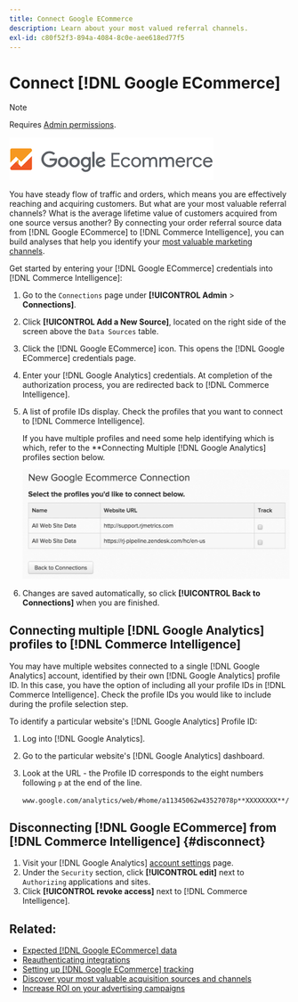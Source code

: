 ```yaml
---
title: Connect Google ECommerce
description: Learn about your most valued referral channels.
exl-id: c80f52f3-894a-4084-8c0e-aee618ed77f5
---
```

# Connect [!DNL Google ECommerce]

>[!NOTE]
>
>Requires [Admin permissions](../../../administrator/user-management/user-management.md).

![](../../../assets/google-ecommerce-logo.png)

You have steady flow of traffic and orders, which means you are effectively reaching and acquiring customers. But what are your most valuable referral channels? What is the average lifetime value of customers acquired from one source versus another? By connecting your order referral source data from [!DNL Google ECommerce] to [!DNL Commerce Intelligence], you can build analyses that help you identify your [most valuable marketing channels](../../../data-analyst/analysis/most-value-source-channel.md).

Get started by entering your [!DNL Google ECommerce] credentials into [!DNL Commerce Intelligence]:

1. Go to the `Connections` page under **[!UICONTROL Admin** > **Connections]**.

1. Click **[!UICONTROL Add a New Source]**, located on the right side of the screen above the `Data Sources` table.

1. Click the [!DNL Google ECommerce] icon. This opens the [!DNL Google ECommerce] credentials page.

1. Enter your [!DNL Google Analytics] credentials. At completion of the authorization process, you are redirected back to [!DNL Commerce Intelligence].

1. A list of profile IDs display. Check the profiles that you want to connect to [!DNL Commerce Intelligence].

     If you have multiple profiles and need some help identifying which is which, refer to the **Connecting Multiple [!DNL Google Analytics] profiles section below.

     ![](../../../assets/conn-mult-ga-profiles.png)<!--{: width="500"}-->

1. Changes are saved automatically, so click **[!UICONTROL Back to Connections]** when you are finished.

## Connecting multiple [!DNL Google Analytics] profiles to [!DNL Commerce Intelligence]

You may have multiple websites connected to a single [!DNL Google Analytics] account, identified by their own [!DNL Google Analytics] profile ID. In this case, you have the option of including all your profile IDs in [!DNL Commerce Intelligence]. Check the profile IDs you would like to include during the profile selection step.

To identify a particular website's [!DNL Google Analytics] Profile ID:

1. Log into [!DNL Google Analytics].
1. Go to the particular website's [!DNL Google Analytics] dashboard.
1. Look at the URL - the Profile ID corresponds to the eight numbers following `p` at the end of the line.

   `www.google.com/analytics/web/#home/a11345062w43527078p**XXXXXXXX**/`

## Disconnecting [!DNL Google ECommerce] from [!DNL Commerce Intelligence] {#disconnect}

1. Visit your [!DNL Google Analytics] [account settings](https://www.google.com/account/about/?hl=en) page.
1. Under the `Security` section, click **[!UICONTROL edit]** next to `Authorizing` applications and sites.
1. Click **[!UICONTROL revoke access]** next to [!DNL Commerce Intelligence].

## Related:

* [Expected [!DNL Google ECommerce] data](../integrations/google-ecommerce-data.md)
* [Reauthenticating integrations](https://experienceleague.adobe.com/docs/commerce-knowledge-base/kb/how-to/mbi-reauthenticating-integrations.html)
* [Setting up [!DNL Google ECommerce] tracking](https://support.google.com/analytics/answer/1009612?hl=en)
* [Discover your most valuable acquisition sources and channels](../../analysis/most-value-source-channel.md)
* [Increase ROI on your advertising campaigns](../../analysis/roi-ad-camp.md)
